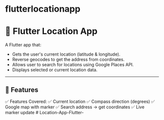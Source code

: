   # flutterlocationapp

# 📍 Flutter Location App

A Flutter app that:
- Gets the user's current location (latitude & longitude).
- Reverse geocodes to get the address from coordinates.
- Allows user to search for locations using Google Places API.
- Displays selected or current location data.

---

## 🚀 Features

✅ Features Covered:
✅ Current location
✅ Compass direction (degrees)
✅ Google map with marker
✅ Search address → get coordinates
✅ Live marker update
#   L o c a t i o n - A p p - F l u t t e r -  
 